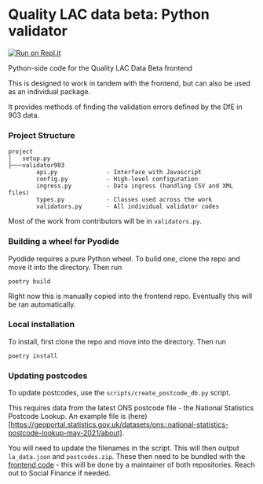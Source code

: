 # Quality LAC data beta: Python validator
[![Run on Repl.it](https://repl.it/badge/github/SocialFinanceDigitalLabs/quality-lac-data-beta-validator)](https://repl.it/github/SocialFinanceDigitalLabs/quality-lac-data-beta-validator)

Python-side code for the Quality LAC Data Beta frontend

This is designed to work in tandem with the frontend, but can also be used as an individual package.

It provides methods of finding the validation errors defined by the DfE in 903 data.

### Project Structure

```
project
│   setup.py
├───validator903
        api.py              - Interface with Javascript
        config.py           - High-level configuration
        ingress.py          - Data ingress (handling CSV and XML files)
        types.py            - Classes used across the work
        validators.py       - All individual validator codes
```

Most of the work from contributors will be in `validators.py`.


### Building a wheel for Pyodide

Pyodide requires a pure Python wheel. To build one, clone the repo and move it into the directory. Then run

```
poetry build
```

Right now this is manually copied into the frontend repo. Eventually this will be ran automatically.

### Local installation

To install, first clone the repo and move into the directory. Then run

```
poetry install
```

### Updating postcodes

To update postcodes, use the `scripts/create_postcode_db.py` script.

This requires data from the latest ONS postcode file - the National Statistics Postcode Lookup. An example file is (here)[https://geoportal.statistics.gov.uk/datasets/ons::national-statistics-postcode-lookup-may-2021/about].

You will need to update the filenames in the script. This will then output `la_data.json` and `postcodes.zip`. These then need to be bundled with the [frontend code](https://github.com/SocialFinanceDigitalLabs/quality-lac-data-beta) - this will be done by a maintainer of both repositories. Reach out to Social Finance if needed.